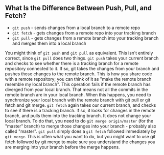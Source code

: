 ## What Is the Difference Between Push, Pull, and Fetch?

- `git push` - sends changes from a local branch to a remote repo
- `git fetch` - gets changes from a remote repo into your tracking branch
- `git pull` - gets changes from a remote branch into your tracking branch and merges them into a local branch

You might think of `git push` and `git pull` as equivalent. This isn't entirely correct, since `git pull` does two things. `git push` takes your current branch and checks to see whether there is a tracking branch for a remote repository connected to it. If so, git takes the changes from your branch and pushes those changes to the remote branch. This is how you share code with a remote repository; you can think of it as "make the remote branch resemble my local branch". This operation fails if the remote branch has diverged from your local branch. That means not all the commits in the remote branch are in your local branch. When this happens, you need to synchronize your local branch with the remote branch with git pull or git fetch and git merge. `git fetch` again takes our current branch, and checks to see if there is a tracking branch. If so, it looks for changes in the remote branch, and pulls them into the tracking branch. It does not change your local branch. To do that, you need to do `git merge origin/master` (for the "master" branch) to merge those changes into your branch - probably also called "master". `git pull` simply does a `git fetch` followed immediately by `git merge`. This is often what you want to do, but you might want to use git fetch followed by git merge to make sure you understand the changes you are merging into your branch before the merge happens.